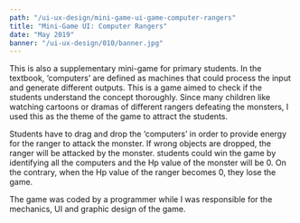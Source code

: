 ```yaml
---
path: "/ui-ux-design/mini-game-ui-game-computer-rangers"
title: "Mini-Game UI: Computer Rangers"
date: "May 2019"
banner: "/ui-ux-design/010/banner.jpg"
---
```


This is also a supplementary mini-game for primary students. In the textbook, ‘computers’ are defined as machines that could process the input and generate different outputs. This is a game aimed to check if the students understand the concept thoroughly. Since many children like watching cartoons or dramas of different rangers defeating the monsters, I used this as the theme of the game to attract the students.

Students have to drag and drop the ‘computers’ in order to provide energy for the ranger to attack the monster. If wrong objects are dropped, the ranger will be attacked by the monster. students could win the game by identifying all the computers and the Hp value of the monster will be 0. On the contrary, when the Hp value of the ranger becomes 0, they lose the game.

The game was coded by a programmer while I was responsible for the mechanics, UI and graphic design of the game.
